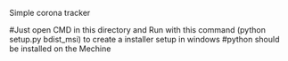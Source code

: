 Simple corona tracker

#Just open CMD in this directory and Run with this command (python setup.py bdist_msi) to create a installer setup in windows
#python should be installed on the Mechine
